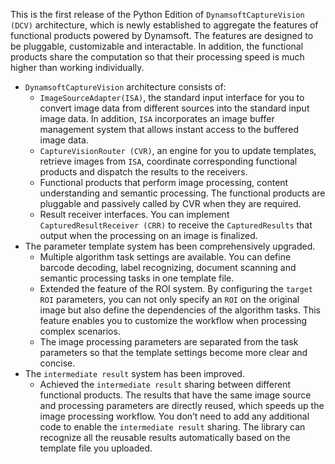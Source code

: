 
This is the first release of the Python Edition of `DynamsoftCaptureVision (DCV)` architecture, which is newly established to aggregate the features of functional products powered by Dynamsoft. The features are designed to be pluggable, customizable and interactable. In addition, the functional products share the computation so that their processing speed is much higher than working individually.

* `DynamsoftCaptureVision` architecture consists of:
  * `ImageSourceAdapter(ISA)`, the standard input interface for you to convert image data from different sources into the standard input image data. In addition, `ISA` incorporates an image buffer management system that allows instant access to the buffered image data.
  * `CaptureVisionRouter (CVR)`, an engine for you to update templates, retrieve images from `ISA`, coordinate corresponding functional products and dispatch the results to the receivers.
  * Functional products that perform image processing, content understanding and semantic processing. The functional products are pluggable and passively called by CVR when they are required.
  * Result receiver interfaces. You can implement `CapturedResultReceiver (CRR)` to receive the `CapturedResults` that output when the processing on an image is finalized.
* The parameter template system has been comprehensively upgraded.
  * Multiple algorithm task settings are available. You can define barcode decoding, label recognizing, document scanning and semantic processing tasks in one template file.
  * Extended the feature of the ROI system. By configuring the `target ROI` parameters, you can not only specify an `ROI` on the original image but also define the dependencies of the algorithm tasks. This feature enables you to customize the workflow when processing complex scenarios.
  * The image processing parameters are separated from the task parameters so that the template settings become more clear and concise.
* The `intermediate result` system has been improved.
  * Achieved the `intermediate result` sharing between different functional products. The results that have the same image source and processing parameters are directly reused, which speeds up the image processing workflow. You don’t need to add any additional code to enable the `intermediate result` sharing. The library can recognize all the reusable results automatically based on the template file you uploaded.

